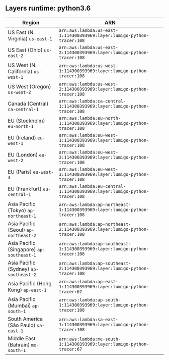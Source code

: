 Layers runtime: python3.6
----
| Region | ARN |
| --- | --- |
|US East (N. Virginia)  `us-east-1`|`arn:aws:lambda:us-east-1:114300393969:layer:lumigo-python-tracer:108`|
|US East (Ohio)  `us-east-2`|`arn:aws:lambda:us-east-2:114300393969:layer:lumigo-python-tracer:108`|
|US West (N. California)  `us-west-1`|`arn:aws:lambda:us-west-1:114300393969:layer:lumigo-python-tracer:108`|
|US West (Oregon)  `us-west-2`|`arn:aws:lambda:us-west-2:114300393969:layer:lumigo-python-tracer:108`|
|Canada (Central)  `ca-central-1`|`arn:aws:lambda:ca-central-1:114300393969:layer:lumigo-python-tracer:108`|
|EU (Stockholm)  `eu-north-1`|`arn:aws:lambda:eu-north-1:114300393969:layer:lumigo-python-tracer:108`|
|EU (Ireland)  `eu-west-1`|`arn:aws:lambda:eu-west-1:114300393969:layer:lumigo-python-tracer:108`|
|EU (London)  `eu-west-2`|`arn:aws:lambda:eu-west-2:114300393969:layer:lumigo-python-tracer:108`|
|EU (Paris)  `eu-west-3`|`arn:aws:lambda:eu-west-3:114300393969:layer:lumigo-python-tracer:108`|
|EU (Frankfurt)  `eu-central-1`|`arn:aws:lambda:eu-central-1:114300393969:layer:lumigo-python-tracer:108`|
|Asia Pacific (Tokyo)  `ap-northeast-1`|`arn:aws:lambda:ap-northeast-1:114300393969:layer:lumigo-python-tracer:108`|
|Asia Pacific (Seoul)  `ap-northeast-2`|`arn:aws:lambda:ap-northeast-2:114300393969:layer:lumigo-python-tracer:108`|
|Asia Pacific (Singapore)  `ap-southeast-1`|`arn:aws:lambda:ap-southeast-1:114300393969:layer:lumigo-python-tracer:108`|
|Asia Pacific (Sydney)  `ap-southeast-2`|`arn:aws:lambda:ap-southeast-2:114300393969:layer:lumigo-python-tracer:108`|
|Asia Pacific (Hong Kong)  `ap-east-1`|`arn:aws:lambda:ap-east-1:114300393969:layer:lumigo-python-tracer:67`|
|Asia Pacific (Mumbai)  `ap-south-1`|`arn:aws:lambda:ap-south-1:114300393969:layer:lumigo-python-tracer:108`|
|South America (São Paulo)  `sa-east-1`|`arn:aws:lambda:sa-east-1:114300393969:layer:lumigo-python-tracer:108`|
|Middle East (Bahrain)  `me-south-1`|`arn:aws:lambda:me-south-1:114300393969:layer:lumigo-python-tracer:67`|

